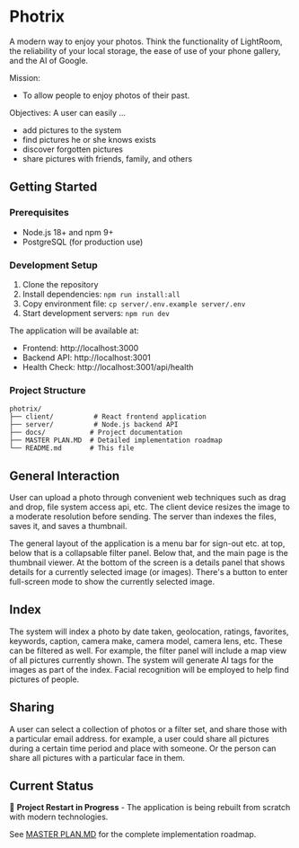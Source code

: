 # Photrix
A modern way to enjoy your photos. Think the functionality of LightRoom, the reliability of your local storage, the ease of use of your phone gallery, and the AI of Google.

Mission:
- To allow people to enjoy photos of their past.

Objectives:
A user can easily ...
  - add pictures to the system
  - find pictures he or she knows exists
  - discover forgotten pictures
  - share pictures with friends, family, and others

## Getting Started

### Prerequisites
- Node.js 18+ and npm 9+
- PostgreSQL (for production use)

### Development Setup
1. Clone the repository
2. Install dependencies: `npm run install:all`
3. Copy environment file: `cp server/.env.example server/.env`
4. Start development servers: `npm run dev`

The application will be available at:
- Frontend: http://localhost:3000
- Backend API: http://localhost:3001
- Health Check: http://localhost:3001/api/health

### Project Structure
```
photrix/
├── client/          # React frontend application
├── server/          # Node.js backend API
├── docs/           # Project documentation
├── MASTER PLAN.MD  # Detailed implementation roadmap
└── README.md       # This file
```

## General Interaction
User can upload a photo through convenient web techniques such as drag and drop, file system access api, etc. The client device resizes the image to a moderate resolution before sending. The server than indexes the files, saves it, and saves a thumbnail.

The general layout of the application is a menu bar for sign-out etc. at top, below that is a collapsable filter panel. Below that, and the main page is the thumbnail viewer. At the bottom of the screen is a details panel that shows details for a currently selected image (or images). There's a button to enter full-screen mode to show the currently selected image.

## Index
The system will index a photo by date taken, geolocation, ratings, favorites, keywords, caption, camera make, camera model, camera lens, etc. These can be filtered as well. For example, the filter panel will include a map view of all pictures currently shown. The system will generate AI tags for the images as part of the index. Facial recognition will be employed to help find pictures of people.

## Sharing
A user can select a collection of photos or a filter set, and share those with a particular email address. 
for example, a user could share all pictures during a certain time period and place with someone. Or the person can share all pictures with a particular face in them.

## Current Status
🚧 **Project Restart in Progress** - The application is being rebuilt from scratch with modern technologies.

See [MASTER PLAN.MD](./MASTER%20PLAN.MD) for the complete implementation roadmap.
